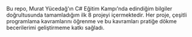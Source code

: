 Bu repo, Murat Yücedağ'ın C# Eğitim Kampı'nda edindiğim bilgiler doğrultusunda tamamladığım ilk 8 projeyi içermektedir. Her proje, çeşitli programlama kavramlarını öğrenme ve bu kavramları pratiğe dökme becerilerimi geliştirmeme katkı sağladı.
